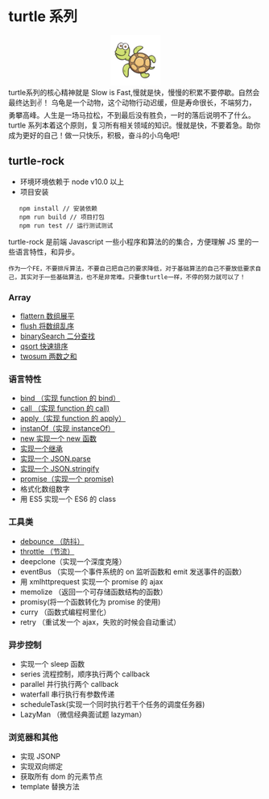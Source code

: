 # turtle 系列

<div align=center>
<img src="./imgs/turtle.jpg" width = "100" height = "100"  />
</div>
turtle系列的核心精神就是 Slow is Fast,慢就是快，慢慢的积累不要停歇。自然会最终达到✌️！
乌龟是一个动物，这个动物行动迟缓，但是寿命很长，不端努力，勇攀高峰。人生是一场马拉松，不到最后没有胜负，一时的落后说明不了什么。
turtle 系列本着这个原则，复习所有相关领域的知识。慢就是快，不要着急。助你成为更好的自己！做一只快乐，积极，奋斗的小乌龟吧!

## turtle-rock

-   环境环境依赖于 node v10.0 以上
-   项目安装

```
   npm install // 安装依赖
   npm run build // 项目打包
   npm run test // 运行测试测试
```

turtle-rock 是前端 Javascript 一些小程序和算法的的集合，方便理解 JS 里的一些语言特性，和异步。

```
作为一个FE，不要排斥算法，不要自己把自己的要求降低，对于基础算法的自己不要放低要求自己，其实对于一些基础算法，也不是非常难。只要像turtle一样，不停的努力就可以了！
```

### Array

-   [flattern 数组展平](https://github.com/scofieldfan/turtle-rock/blob/75e703a38ba64c8478114b16ad200703c377fec9/src/array.js#L1)
-   [flush 将数组乱序](https://github.com/scofieldfan/turtle-rock/blob/75e703a38ba64c8478114b16ad200703c377fec9/src/array.js#L16)
-   [binarySearch 二分查找](https://github.com/scofieldfan/turtle-rock/blob/75e703a38ba64c8478114b16ad200703c377fec9/src/array.js#L24)
-   [qsort 快速排序](https://github.com/scofieldfan/turtle-rock/blob/75e703a38ba64c8478114b16ad200703c377fec9/src/array.js#L42)
-   [twosum 两数之和](https://github.com/scofieldfan/turtle-rock/blob/75e703a38ba64c8478114b16ad200703c377fec9/src/array.js#L69)

### 语言特性

-   [bind （实现 function 的 bind）](https://github.com/scofieldfan/turtle-rock/blob/155d58a98315710a44b7a0241daa1ad9d4f38364/src/emcascript.js#L1)
-   [call （实现 function 的 call)](https://github.com/scofieldfan/turtle-rock/blob/155d58a98315710a44b7a0241daa1ad9d4f38364/src/emcascript.js#L12)
-   [apply（实现 function 的 apply）](https://github.com/scofieldfan/turtle-rock/blob/155d58a98315710a44b7a0241daa1ad9d4f38364/src/emcascript.js#L16)
-   [instanOf（实现 instanceOf）](https://github.com/scofieldfan/turtle-rock/blob/155d58a98315710a44b7a0241daa1ad9d4f38364/src/emcascript.js#L20)
-   [new 实现一个 new 函数](https://github.com/scofieldfan/turtle-rock/blob/155d58a98315710a44b7a0241daa1ad9d4f38364/src/emcascript.js#L32)
-   [实现一个继承](https://github.com/scofieldfan/turtle-rock/blob/155d58a98315710a44b7a0241daa1ad9d4f38364/src/emcascript.js#L41)
-   [实现一个 JSON.parse](https://github.com/scofieldfan/turtle-rock/blob/155d58a98315710a44b7a0241daa1ad9d4f38364/src/emcascript.js#L76)
-   [实现一个 JSON.stringify](https://github.com/scofieldfan/turtle-rock/blob/155d58a98315710a44b7a0241daa1ad9d4f38364/src/emcascript.js#L112)
-   [promise（实现一个 promise)](https://github.com/scofieldfan/turtle-rock/blob/155d58a98315710a44b7a0241daa1ad9d4f38364/src/my-promise.js#L1)
-   格式化数组数字
-   用 ES5 实现一个 ES6 的 class

### 工具类

-   [debounce （防抖）](https://github.com/scofieldfan/turtle-rock/blob/e4598498e434836d0dcf0a40f1408d4ca02b73fc/src/util.js#L2)
-   [throttle （节流）](https://github.com/scofieldfan/turtle-rock/blob/e4598498e434836d0dcf0a40f1408d4ca02b73fc/src/util.js#L14)
-   deepclone（实现一个深度克隆）
-   eventBus （实现一个事件系统的 on 监听函数和 emit 发送事件的函数）
-   用 xmlhttprequest 实现一个 promise 的 ajax
-   memolize （返回一个可存储函数结构的函数）
-   promisy(将一个函数转化为 promise 的使用)
-   curry （函数式编程柯里化）
-   retry （重试发一个 ajax，失败的时候会自动重试）

### 异步控制

-   实现一个 sleep 函数
-   series 流程控制，顺序执行两个 callback
-   parallel 并行执行两个 callback
-   waterfall 串行执行有参数传递
-   scheduleTask(实现一个同时执行若干个任务的调度任务器)
-   LazyMan （微信经典面试题 lazyman）

### 浏览器和其他

-   实现 JSONP
-   实现双向绑定
-   获取所有 dom 的元素节点
-   template 替换方法
